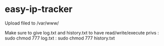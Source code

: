 # easy-ip-tracker

Upload filed to /var/www/

Make sure to give log.txt and history.txt to have read/write/execute privs
: sudo chmod 777 log.txt
: sudo chmod 777 history.txt
